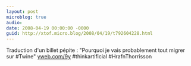 ```yaml
---
layout: post
microblog: true
audio: 
date: 2008-04-19 00:00:00 -0000
guid: http://xtof.micro.blog/2008/04/19/t792604228.html
---
```

Traduction d'un billet pépite : "Pourquoi je vais probablement tout migrer sur #Twine"  [yweb.com/9y](http://yweb.com/9y) #thinkartificial #HrafnThorrisson

